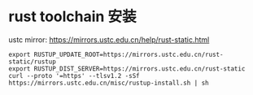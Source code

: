 # rust toolchain 安装

ustc mirror: https://mirrors.ustc.edu.cn/help/rust-static.html

```
export RUSTUP_UPDATE_ROOT=https://mirrors.ustc.edu.cn/rust-static/rustup
export RUSTUP_DIST_SERVER=https://mirrors.ustc.edu.cn/rust-static
curl --proto '=https' --tlsv1.2 -sSf https://mirrors.ustc.edu.cn/misc/rustup-install.sh | sh
```
